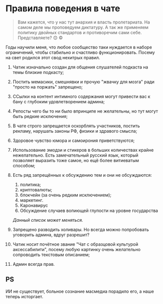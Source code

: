 #  Правила поведения в чате

> Вам кажется, что у нас тут анархия и власть пролетариата. На самом деле мы проповедуем диктатуру. А так же применяем политику двойных стандартов и противоречим сами себе. Представляете? 😊 ©

Годы научили меня, что любое сообщество таки нуждается в наборе ограничений, чтобы стабильно и счастливо функционировать. Посему на свет родился этот свод нехитрых правил.


1. Чатик изначально создан для общения слушателей подкаста на темы близкие подкасту;
1. Постить мемасики, смешнявки и прочую "жвачку для мозга" ради "просто на поржать" запрещено;
1. ССылки на контент интимного содержания могут привести вас к бану с глубоким удовлетворением админа;
1. Репосты чего бы то ни было впринципе не желательны, но тут могут быть редкие исключения;
1. В чате строго запрещается оскорблять участников, постить рекламу, нарушать законы РФ, физики и здравого смысла;
1. Здоровое чувство юмора и самоирония приветствуются;
1. Использование эмодзи и стикеров в больших количествах крайне нежелательно. Есть замечательный русский язык, который позволяет выразить тоже самое, но ещё более витиеватым способом;
1. Есть ряд запрещённых к обсуждению тем и они не обсуждаются:
    1. политика;
    1. криптовалюты;
    1. блокчейн (за очень редким исключением);
    1. маркетинг.
    1. Каронавирус
    1. Обсуждение случаев вопиющей глупости на уровне государства
    
    *Данный список может меняться.*

1. Запрещено разводить холивары. Но всегда можно попробовать уговорить админа, вдруг разрешит?
1. Чатик носит почётное звание "Чат с образцовой культурой аксессабилити", посему любую картинку очень желательно сопроводить текстовым описанием;
1. Админ всегда прав.
## PS
ИИ не существует, больное сознание масмедиа порадило его, а наше теперь исторгает.
